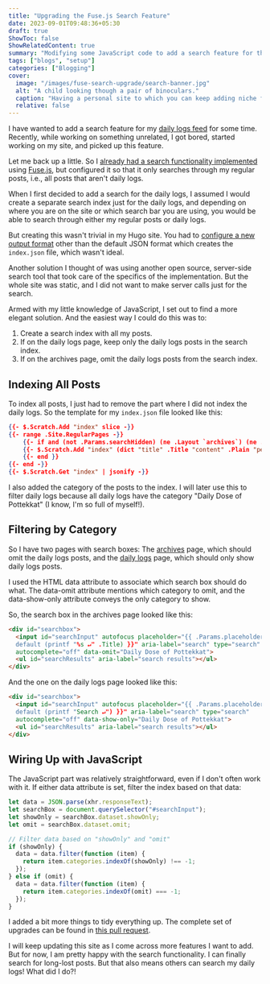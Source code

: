 ```yaml
---
title: "Upgrading the Fuse.js Search Feature"
date: 2023-09-01T09:48:36+05:30
draft: true
ShowToc: false
ShowRelatedContent: true
summary: "Modifying some JavaScript code to add a search feature for the daily logs page."
tags: ["blogs", "setup"]
categories: ["Blogging"]
cover:
  image: "/images/fuse-search-upgrade/search-banner.jpg"
  alt: "A child looking though a pair of binoculars."
  caption: "Having a personal site to which you can keep adding niche features is quite fun."
  relative: false
---
```


I have wanted to add a search feature for my [daily logs feed](/dailies/) for some time. Recently, while working on something unrelated, I got bored, started working on my site, and picked up this feature.

Let me back up a little. So I [already had a search functionality implemented](/archives/) using [Fuse.js](https://www.fusejs.io/), but configured it so that it only searches through my regular posts, i.e., all posts that aren't daily logs.

When I first decided to add a search for the daily logs, I assumed I would create a separate search index just for the daily logs, and depending on where you are on the site or which search bar you are using, you would be able to search through either my regular posts or daily logs.

But creating this wasn't trivial in my Hugo site. You had to [configure a new output format](https://xdeb.org/post/2017/make-hugo-generate-a-json-search-index-and-json-feed/) other than the default JSON format which creates the `index.json` file, which wasn't ideal.

Another solution I thought of was using another open source, server-side search tool that took care of the specifics of the implementation. But the whole site was static, and I did not want to make server calls just for the search.

Armed with my little knowledge of JavaScript, I set out to find a more elegant solution. And the easiest way I could do this was to:

1. Create a search index with all my posts.
2. If on the daily logs page, keep only the daily logs posts in the search index.
3. If on the archives page, omit the daily logs posts from the search index.

## Indexing All Posts

To index all posts, I just had to remove the part where I did not index the daily logs. So the template for my `index.json` file looked like this:

```json {title="index.json"}
{{- $.Scratch.Add "index" slice -}}
{{- range .Site.RegularPages -}}
    {{- if and (not .Params.searchHidden) (ne .Layout `archives`) (ne .Layout `dailies`) (ne .Layout `stats`) (ne .Layout `about`) (ne .Layout `search`) (ne .Layout `subscribe`) }}
    {{- $.Scratch.Add "index" (dict "title" .Title "content" .Plain "permalink" .Permalink "summary" .Summary "categories" .Params.categories) -}}
    {{- end }}
{{- end -}}
{{- $.Scratch.Get "index" | jsonify -}}
```

I also added the category of the posts to the index. I will later use this to filter daily logs because all daily logs have the category "Daily Dose of Pottekkat" (I know, I'm so full of myself!).

## Filtering by Category

So I have two pages with search boxes: The [archives](/archives/) page, which should omit the daily logs posts, and the [daily logs](/dailies/) page, which should only show daily logs posts.

I used the HTML data attribute to associate which search box should do what. The data-omit attribute mentions which category to omit, and the data-show-only attribute conveys the only category to show.

So, the search box in the archives page looked like this:

```html {title="archives.html"}
<div id="searchbox">
  <input id="searchInput" autofocus placeholder="{{ .Params.placeholder |
  default (printf "%s ↵" .Title) }}" aria-label="search" type="search"
  autocomplete="off" data-omit="Daily Dose of Pottekkat">
  <ul id="searchResults" aria-label="search results"></ul>
</div>
```

And the one on the daily logs page looked like this:

```html {title="dailies.html"}
<div id="searchbox">
  <input id="searchInput" autofocus placeholder="{{ .Params.placeholder |
  default (printf "Search ↵") }}" aria-label="search" type="search"
  autocomplete="off" data-show-only="Daily Dose of Pottekkat">
  <ul id="searchResults" aria-label="search results"></ul>
</div>
```

## Wiring Up with JavaScript

The JavaScript part was relatively straightforward, even if I don't often work with it. If either data attribute is set, filter the index based on that data:

```js
let data = JSON.parse(xhr.responseText);
let searchBox = document.querySelector("#searchInput");
let showOnly = searchBox.dataset.showOnly;
let omit = searchBox.dataset.omit;

// Filter data based on "showOnly" and "omit"
if (showOnly) {
  data = data.filter(function (item) {
    return item.categories.indexOf(showOnly) !== -1;
  });
} else if (omit) {
  data = data.filter(function (item) {
    return item.categories.indexOf(omit) === -1;
  });
}
```

I added a bit more things to tidy everything up. The complete set of upgrades can be found in [this pull request](https://github.com/navendu-pottekkat/navendu-pottekkat.github.io/pull/96).

I will keep updating this site as I come across more features I want to add. But for now, I am pretty happy with the search functionality. I can finally search for long-lost posts. But that also means others can search my daily logs! What did I do?!
